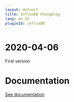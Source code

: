 ```yaml
---
layout: default
title: InfluxDB Changelog
lang: en_US
pluginId: influxDB
---
```


# 2020-04-06

First version

# Documentation

[See documentation]({{site.baseurl}}/{{page.pluginId}})
